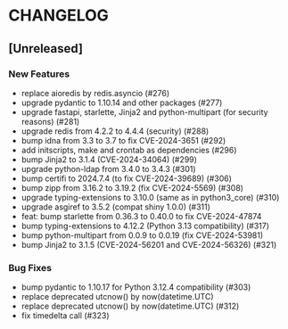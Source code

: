 # CHANGELOG

## [Unreleased]

### New Features

- replace aioredis by redis.asyncio (#276)
- upgrade pydantic to 1.10.14 and other packages (#277)
- upgrade fastapi, starlette, Jinja2 and python-multipart (for security reasons) (#281)
- upgrade redis from 4.2.2 to 4.4.4 (security) (#288)
- bump idna from 3.3 to 3.7 to fix CVE-2024-3651 (#292)
- add initscripts, make and crontab as dependencies (#296)
- bump Jinja2 to 3.1.4 (CVE-2024-34064) (#299)
- upgrade python-ldap from 3.4.0 to 3.4.3 (#301)
- bump certifi to 2024.7.4 (to fix CVE-2024-39689) (#306)
- bump zipp from 3.16.2 to 3.19.2 (fix CVE-2024-5569) (#308)
- upgrade typing-extensions to 3.10.0 (same as in python3_core) (#310)
- upgrade asgiref to 3.5.2 (compat shiny 1.0.0) (#311)
- feat: bump starlette from 0.36.3 to 0.40.0 to fix CVE-2024-47874
- bump typing-extensions to 4.12.2 (Python 3.13 compatibility) (#317)
- bump python-multipart from 0.0.9 to 0.0.19 (fix CVE-2024-53981)
- bump Jinja2 to 3.1.5 (CVE-2024-56201 and CVE-2024-56326)  (#321)

### Bug Fixes

- bump pydantic to 1.10.17 for Python 3.12.4 compatibility (#303)
- replace deprecated utcnow() by now(datetime.UTC)
- replace deprecated utcnow() by now(datetime.UTC) (#312)
- fix timedelta call (#323)


